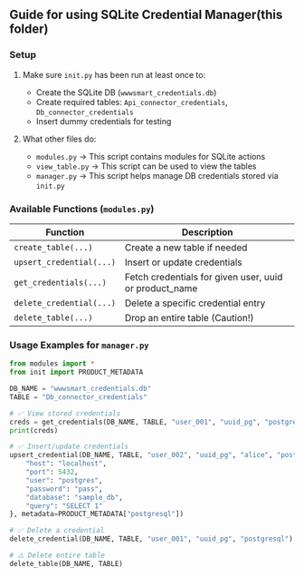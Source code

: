 ## Guide for using SQLite Credential Manager(this folder)

### Setup

1. Make sure `init.py` has been run at least once to:
   - Create the SQLite DB (`wwwsmart_credentials.db`)
   - Create required tables: `Api_connector_credentials`, `Db_connector_credentials`
   - Insert dummy credentials for testing

2. What other files do:
   - `modules.py` → This script contains modules for SQLite actions
   - `view_table.py` → This script can be used to view the tables
   - `manager.py` → This script helps manage DB credentials stored via `init.py`

### Available Functions (`modules.py`)

| Function           | Description                                      |
|--------------------|--------------------------------------------------|
| `create_table(...)` | Create a new table if needed                    |
| `upsert_credential(...)` | Insert or update credentials              |
| `get_credentials(...)` | Fetch credentials for given user, uuid or product_name |
| `delete_credential(...)` | Delete a specific credential entry        |
| `delete_table(...)` | Drop an entire table (Caution!)                |

### Usage Examples for `manager.py`

```python
from modules import *
from init import PRODUCT_METADATA

DB_NAME = "wwwsmart_credentials.db"
TABLE = "Db_connector_credentials"

# ✅ View stored credentials
creds = get_credentials(DB_NAME, TABLE, "user_001", "uuid_pg", "postgresql")
print(creds)

# ✅ Insert/update credentials
upsert_credential(DB_NAME, TABLE, "user_002", "uuid_pg", "alice", "postgresql", {
    "host": "localhost",
    "port": 5432,
    "user": "postgres",
    "password": "pass",
    "database": "sample_db",
    "query": "SELECT 1"
}, metadata=PRODUCT_METADATA["postgresql"])

# ✅ Delete a credential
delete_credential(DB_NAME, TABLE, "user_001", "uuid_pg", "postgresql")

# ⚠️ Delete entire table
delete_table(DB_NAME, TABLE)